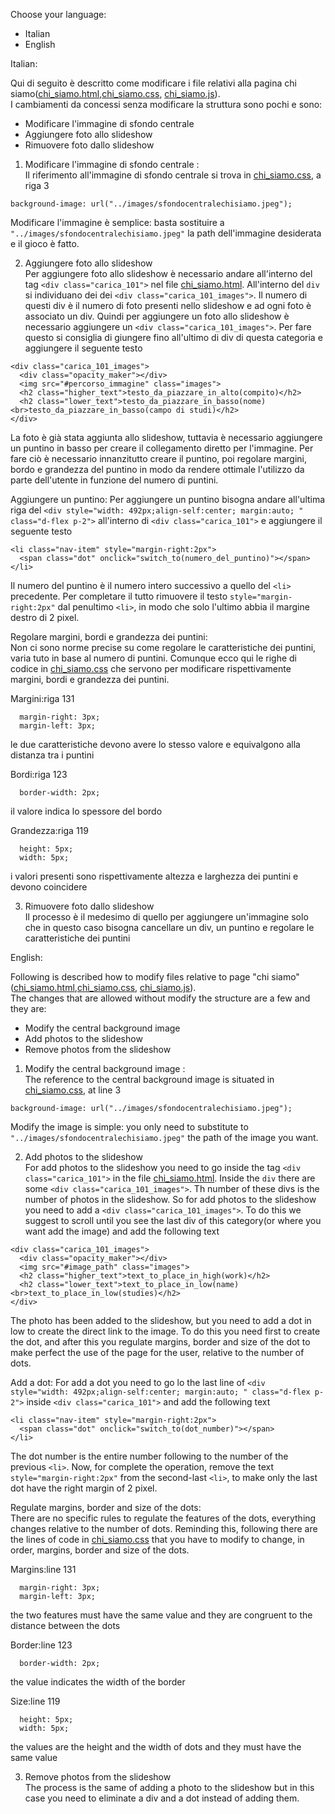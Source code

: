 Choose your language:

- Italian   
- English

Italian:  

Qui di seguito è descritto come modificare i file relativi alla pagina chi siamo([chi_siamo.html](chi_siamo.html),[chi_siamo.css](chi_siamo.css),
[chi_siamo.js](chi_siamo.js)).  
I cambiamenti da concessi senza modificare la struttura sono pochi e sono:

* Modificare l'immagine di sfondo centrale
* Aggiungere foto allo slideshow
* Rimuovere foto dallo slideshow

1) Modificare l'immagine di sfondo centrale :     
Il riferimento all'immagine di sfondo centrale si trova in [chi_siamo.css](chi_siamo.css), a riga 3

```
background-image: url("../images/sfondocentralechisiamo.jpeg");
```

Modificare l'immagine è semplice: basta sostituire a `"../images/sfondocentralechisiamo.jpeg"` la path dell'immagine desiderata e il gioco è fatto.

2) Aggiungere foto allo slideshow     
Per aggiungere foto allo slideshow è necessario andare all'interno del tag `<div class="carica_101">` nel file [chi_siamo.html](chi_siamo.html). All'interno del `div` si individuano dei dei `<div class="carica_101_images">`. Il numero di questi div è il numero di foto presenti nello slideshow e ad ogni foto è associato un div. Quindi per aggiungere un foto allo slideshow è necessario aggiungere un `<div class="carica_101_images">`. Per fare questo si consiglia di giungere fino all'ultimo di div di questa categoria e aggiungere il seguente testo

```
<div class="carica_101_images">
  <div class="opacity_maker"></div>
  <img src="#percorso_immagine" class="images">
  <h2 class="higher_text">testo_da_piazzare_in_alto(compito)</h2>
  <h2 class="lower_text">testo_da_piazzare_in_basso(nome)<br>testo_da_piazzare_in_basso(campo di studi)</h2>
</div>
```
La foto è già stata aggiunta allo slideshow, tuttavia è necessario aggiungere un puntino in basso per creare il collegamento diretto per l'immagine. Per fare ciò è necessario innanzitutto creare il puntino, poi regolare margini, bordo e grandezza del puntino in modo da rendere ottimale l'utilizzo da parte dell'utente in funzione del numero di puntini.

Aggiungere un puntino:
Per aggiungere un puntino bisogna andare all'ultima riga del `<div style="width: 492px;align-self:center; margin:auto; " class="d-flex p-2">` all'interno di `<div class="carica_101">` e aggiungere il seguente testo

```
<li class="nav-item" style="margin-right:2px">
  <span class="dot" onclick="switch_to(numero_del_puntino)"></span>
</li>
```
Il numero del puntino è il numero intero successivo a quello del `<li>` precedente. Per completare il tutto rimuovere il testo `style="margin-right:2px"` dal penultimo `<li>`, in modo che solo l'ultimo abbia il margine destro di 2 pixel.

Regolare margini, bordi e grandezza dei puntini:    
Non ci sono norme precise su come regolare le caratteristiche dei puntini, varia tuto in base al numero di puntini. Comunque ecco qui le righe di codice in [chi_siamo.css](chi_siamo.css) che servono per modificare rispettivamente margini, bordi e grandezza dei puntini.   

Margini:riga 131
```
  margin-right: 3px;
  margin-left: 3px;
```

le due caratteristiche devono avere lo stesso valore e equivalgono alla distanza tra i puntini    

Bordi:riga 123

```
  border-width: 2px;
```             
il valore indica lo spessore del bordo

Grandezza:riga 119

```
  height: 5px;
  width: 5px;
```           
i valori presenti sono rispettivamente altezza e larghezza dei puntini e devono coincidere

3) Rimuovere foto dallo slideshow         
Il processo è il medesimo di quello per aggiungere un'immagine solo che in questo caso bisogna cancellare un div, un puntino e regolare le caratteristiche dei puntini



English:

Following is described how to modify files relative to page "chi siamo"([chi_siamo.html](chi_siamo.html),[chi_siamo.css](chi_siamo.css),
[chi_siamo.js](chi_siamo.js)).  
The changes that are allowed without modify the structure are a few and they are:

* Modify the central background image
* Add photos to the slideshow
* Remove photos from the slideshow

1) Modify the central background image :     
The reference to the central background image is situated in [chi_siamo.css](chi_siamo.css), at line 3

```
background-image: url("../images/sfondocentralechisiamo.jpeg");
```

Modify the image is simple: you only need to substitute to `"../images/sfondocentralechisiamo.jpeg"` the path of the image you want.

2) Add photos to the slideshow     
For add photos to the slideshow you need to go inside the tag `<div class="carica_101">` in the file [chi_siamo.html](chi_siamo.html). Inside the `div` there are some `<div class="carica_101_images">`. Th number of these divs is the number of photos in the slideshow. So for add photos to the slideshow you need to add a `<div class="carica_101_images">`. To do this we suggest to scroll until you see the last div of this category(or where you want add the image) and add the following text

```
<div class="carica_101_images">
  <div class="opacity_maker"></div>
  <img src="#image_path" class="images">
  <h2 class="higher_text">text_to_place_in_high(work)</h2>
  <h2 class="lower_text">text_to_place_in_low(name)<br>text_to_place_in_low(studies)</h2>
</div>
```
The photo has been added to the slideshow, but you need to add a dot in low to create the direct link to the image. To do this you need first to create the dot, and after this you regulate margins, border and size of the dot to make perfect the use of the page for the user, relative to the number of dots.

Add a dot:
For add a dot you need to go lo the last line of  `<div style="width: 492px;align-self:center; margin:auto; " class="d-flex p-2">` inside `<div class="carica_101">` and add the following text

```
<li class="nav-item" style="margin-right:2px">
  <span class="dot" onclick="switch_to(dot_number)"></span>
</li>
```
The dot number is the entire number following to the number of the previous `<li>`. Now, for complete the operation, remove the text `style="margin-right:2px"` from the second-last `<li>`, to make only the last dot have the right margin of 2 pixel.

Regulate margins, border and size of the dots:    
There are no specific rules to regulate the features of the dots, everything changes relative to the number of dots. Reminding this, following there are the lines of code in [chi_siamo.css](chi_siamo.css) that you have to modify to change, in order, margins, border and size of the dots.   

Margins:line 131
```
  margin-right: 3px;
  margin-left: 3px;
```

the two features must have the same value and they are congruent to the distance between the dots

Border:line 123

```
  border-width: 2px;
```             

the value indicates the width of the border

Size:line 119

```
  height: 5px;
  width: 5px;
```           

the values are the height and the width of dots and they must have the same value

3) Remove photos from the slideshow         
The process is the same of adding a photo to the slideshow but in this case you need to eliminate a div and a dot instead of adding them.
